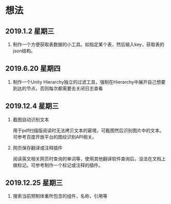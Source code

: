 想法
=============

## **2019.1.2 星期三**

1. 制作一个方便获取表数据的小工具。如指定某个表，然后输入key，获取表的json结构。


## **2019.6.20 星期四**

1. 制作一个Unity Hierarchy独立的过滤工具，强制在Hierarchy中展开自己想要到达的节点，否则每次都需要去关闭日志查看


## **2019.12.4 星期三**

1. 截图自动识别文本
   
   用于pdf扫描版阅读时无法拷贝文本的窘境，可截图然后识别图片中的文本。可参考百度开放平台的图纹识别API相关。

2. 网页保存翻译或注释插件
   
   阅读英文相关网页时查询的单词等，使用其他翻译软件查询后，没法在文档上做标记。可参考制作一个标记或注释的插件。


## **2019.12.25 星期三**

1. 搜索当前预制体重所包含的组件，名称，引用等